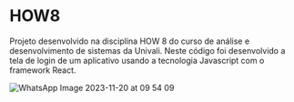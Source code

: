 # HOW8
Projeto desenvolvido na disciplina HOW 8 do curso de análise e desenvolvimento de sistemas da Univali.
Neste código foi desenvolvido a tela de login de um aplicativo usando a tecnologia Javascript com o framework React.

![WhatsApp Image 2023-11-20 at 09 54 09](https://github.com/luisatiedt/HOW8/assets/127611159/7c98de34-f1d8-408d-8df0-68641156de1b)
